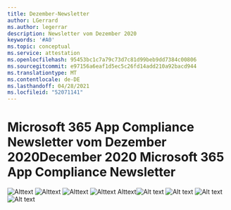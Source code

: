 ```yaml
---
title: Dezember-Newsletter
author: LGerrard
ms.author: legerrar
description: Newsletter vom Dezember 2020
keywords: '#A0'
ms.topic: conceptual
ms.service: attestation
ms.openlocfilehash: 95453bc1c7a79c73d7c81d99beb9dd7384c00806
ms.sourcegitcommit: e97156a6eaf1d5ec5c26fd14add210a92bacd944
ms.translationtype: MT
ms.contentlocale: de-DE
ms.lasthandoff: 04/28/2021
ms.locfileid: "52071141"
---
```

# <a name="december-2020-microsoft-365-app-compliance-newsletter"></a><span data-ttu-id="20641-104">Microsoft 365 App Compliance Newsletter vom Dezember 2020</span><span class="sxs-lookup"><span data-stu-id="20641-104">December 2020 Microsoft 365 App Compliance Newsletter</span></span>

<span data-ttu-id="20641-105">![Alttext ](../media/Dec01.PNG)
 ![ Alttext ](../media/Dec02.PNG)
 ![ Alttext ](../media/Dec03.PNG)
 ![ Alttext Alttext](../media/Dec04.PNG)</span><span class="sxs-lookup"><span data-stu-id="20641-105">![Alt text](../media/Dec01.PNG)
![Alt text](../media/Dec02.PNG)
![Alt text](../media/Dec03.PNG)
![Alt text](../media/Dec04.PNG)</span></span>
